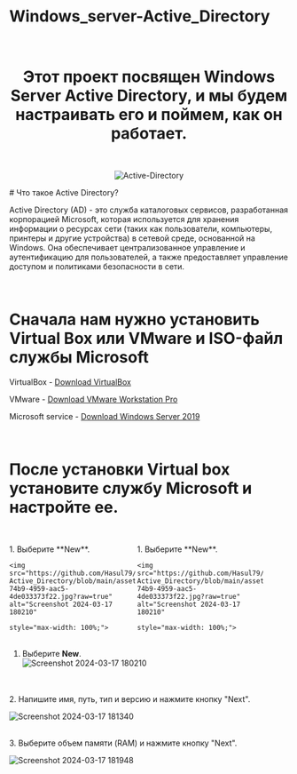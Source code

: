 # Windows_server-Active_Directory
<br>

<div align="center">
  <h1>Этот проект посвящен Windows Server Active Directory, и мы будем настраивать его и поймем, как он работает.</h1>
</div>
<br/>

<div align="center">
  
![Active-Directory](https://github.com/Hasul79/Windows_server-Active_Directory/assets/95657084/26339a44-cd69-4f62-892e-4dfbb370da0c)

</div>
# Что такое Active Directory?
<p>Active Directory (AD) - это служба каталоговых сервисов, разработанная корпорацией Microsoft, которая используется для хранения информации о ресурсах сети (таких как пользователи, компьютеры, принтеры и другие устройства) в сетевой среде, основанной на Windows. Она обеспечивает централизованное управление и аутентификацию для пользователей, а также предоставляет управление доступом и политиками безопасности в сети.</p>
<br/>

# Сначала нам нужно установить Virtual Box или VMware и ISO-файл службы Microsoft


<p>VirtualBox - <a href="https://www.virtualbox.org/wiki/Downloads">Download VirtualBox</a></p>
<p>VMware - <a href="https://www.vmware.com/products/workstation-pro/workstation-proevaluation.html">Download VMware Workstation Pro</a></p>
<p>Microsoft service - <a href="https://www.microsoft.com/en-us/evalcenter/download/windowsserver2019">Download Windows Server 2019</a></p>

<br/>

# После установки Virtual box установите службу Microsoft и настройте ее.
<br/>


<div style="display: inline-block; width: 45%;">
    <p>1. Выберите **New**.</p>
  
    <img src="https://github.com/Hasul79/Windows_server-Active_Directory/blob/main/assets/95657084/d4be4d6b-74b9-4959-aac5-4de033373f22.jpg?raw=true" alt="Screenshot 2024-03-17 180210" 
    
    style="max-width: 100%;">
</div>
<div style="display: inline-block; width: 45%;">
    <p>1. Выберите **New**.</p>
  
    <img src="https://github.com/Hasul79/Windows_server-Active_Directory/blob/main/assets/95657084/d4be4d6b-74b9-4959-aac5-4de033373f22.jpg?raw=true" alt="Screenshot 2024-03-17 180210" 
    
    style="max-width: 100%;">
</div>




<br/>

1. Выберите **New**.
   <br/>
    <img src="https://github.com/Hasul79/Windows_server-Active_Directory/assets/95657084/d4be4d6b-74b9-4959-aac5-4de033373f22" alt="Screenshot 2024-03-17 180210">
 <br/>


<br/>
2. Напишите имя, путь, тип и версию и нажмите кнопку "Next".
<br/>

![Screenshot 2024-03-17 181340](https://github.com/Hasul79/Windows_server-Active_Directory/assets/95657084/60a31439-05cd-41ff-9cbe-4fc288052814)

<br/>
3. Выберите объем памяти (RAM) и нажмите кнопку "Next".
<br/>

![Screenshot 2024-03-17 181948](https://github.com/Hasul79/Windows_server-Active_Directory/assets/95657084/163ba4ee-4a7c-486c-87db-2bb8f700f9cf)







